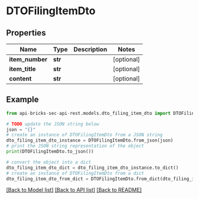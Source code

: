 # DTOFilingItemDto


## Properties

Name | Type | Description | Notes
------------ | ------------- | ------------- | -------------
**item_number** | **str** |  | [optional] 
**item_title** | **str** |  | [optional] 
**content** | **str** |  | [optional] 

## Example

```python
from api-bricks-sec-api-rest.models.dto_filing_item_dto import DTOFilingItemDto

# TODO update the JSON string below
json = "{}"
# create an instance of DTOFilingItemDto from a JSON string
dto_filing_item_dto_instance = DTOFilingItemDto.from_json(json)
# print the JSON string representation of the object
print(DTOFilingItemDto.to_json())

# convert the object into a dict
dto_filing_item_dto_dict = dto_filing_item_dto_instance.to_dict()
# create an instance of DTOFilingItemDto from a dict
dto_filing_item_dto_from_dict = DTOFilingItemDto.from_dict(dto_filing_item_dto_dict)
```
[[Back to Model list]](../README.md#documentation-for-models) [[Back to API list]](../README.md#documentation-for-api-endpoints) [[Back to README]](../README.md)


